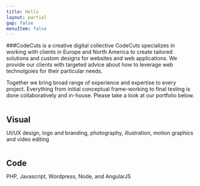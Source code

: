 ```yaml
---
title: Hello
layout: partial
gap: false
menuItem: false
---
```

###CodeCuts is a creative digital collective
CodeCuts specializes in working with clients in Europe and North America to create tailored solutions and custom designs for websites and web applications. We provide our clients with targeted advice about how to leverage web technolgoies for their particular needs.

Together we bring broad range of experience and expertise to every project. Everything from initial conceptual frame-working to final testing is done collaboratively and in-house. Please take a look at our portfolio below.

<div class="column">
    <div style="width: 100%;">
        <h2 style="display: inline-block; margin-bottom:0;">Visual</h2>
        <div class="line"  style="width:76%;margin-right:0;"></div>
    </div>
    <p>UI/UX design, logo and branding, photography, illustration, motion graphics and video editing<p>
</div>
<div class="column">
    <div style="width: 100%;">
        <h2 style="display: inline-block; margin-bottom: 0;">Code</h2>
        <div class="line" style="width:80.5%; margin-right:0;"></div>
    </div>
    <p>PHP, Javascript, Wordpress, Node, and AngularJS</p>
</div>